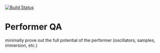 [![Build Status](https://travis-ci.com/MusicalPatterns/pattern-performerQa.svg?branch=master)](https://travis-ci.com/MusicalPatterns/pattern-performerQa)

# Performer QA

minimally prove out the full potential of the performer (oscillators, samples, immersion, etc.)

